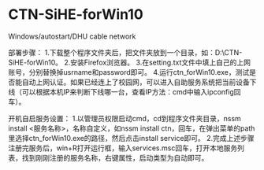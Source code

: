 # CTN-SiHE-forWin10
Windows/autostart/DHU cable network

部署步骤：
1.下载整个程序文件夹后，把文件夹放到一个目录，如：D:\CTN-SiHE-forWin10。
2.安装Firefox浏览器。
3.在setting.txt文件中填上自己的上网账号，分别替换掉usrname和password即可。
4.运行ctn_forWin10.exe，测试是否能自动上网认证。如果已经连上了校园网，可以进入自助服务系统把当前设备下线（可以根据本机IP来判断下线哪一台，查看IP方法：cmd中输入ipconfig回车）。

开机自启服务设置：
1.以管理员权限启动cmd，cd到程序文件夹目录，nssm install <服务名称>，名称自定义，如nssm install ctn，回车，在弹出菜单的path里选择ctn_forWin10.exe的路径，然后点击install service即可。
2.完成上述步骤注册完服务后，win+R打开运行框，输入services.msc回车，打开本地服务列表，找到刚刚注册的服务名称，右键属性，启动类型为自动即可。

